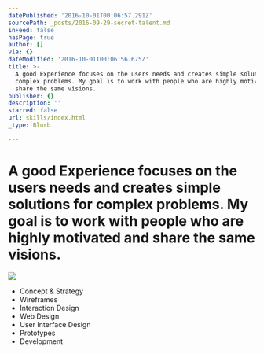 ```yaml
---
datePublished: '2016-10-01T00:06:57.291Z'
sourcePath: _posts/2016-09-29-secret-talent.md
inFeed: false
hasPage: true
author: []
via: {}
dateModified: '2016-10-01T00:06:56.675Z'
title: >-
  A good Experience focuses on the users needs and creates simple solutions for
  complex problems. My goal is to work with people who are highly motivated and
  share the same visions.
publisher: {}
description: ''
starred: false
url: skills/index.html
_type: Blurb

---
```

# A good Experience focuses on the users needs and creates simple solutions for complex problems. My goal is to work with people who are highly motivated and share the same visions.
![](https://the-grid-user-content.s3-us-west-2.amazonaws.com/5c4e1b00-2ba0-48fd-9364-cba9d8472087.gif)

* Concept & Strategy
* Wireframes
* Interaction Design
* Web Design
* User Interface Design
* Prototypes
* Development